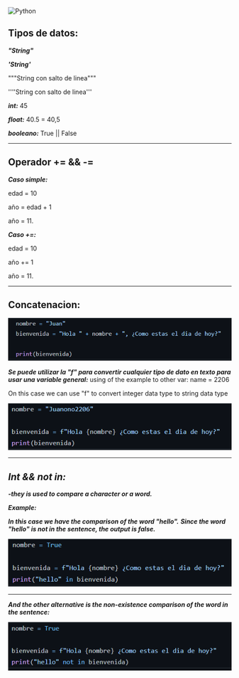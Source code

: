 ![Python](https://encrypted-tbn0.gstatic.com/images?q=tbn:ANd9GcTuvgFYmiGch3e9tzivxe0zoNnhwDlZMl3aSA&usqp=CAU)
## Tipos de datos:
***"String"***

***'String'***

"""String 
        con salto de linea"""

''''String
        con salto de linea'''

***int:*** 45

***float:*** 40.5 = 40,5

***booleano:*** True || False

---
## Operador += && -=

***Caso simple:***

edad = 10

año = edad + 1

año = 11.

***Caso +=:***

edad = 10

año += 1

año = 11.

---

## Concatenacion:

<img src="https://github.com/jegomezV/Python-Study/blob/master/-/images/concat1.png?raw=true">

***Se puede utilizar la "f" para convertir cualquier tipo de dato en texto para usar una variable general:***
using of the example to other var:
name = 2206

On this case we can use "f" to convert integer data type to string data type

<img src="https://github.com/jegomezV/Python-Study/blob/master/-/images/concat2.png?raw=true">

---
## ***Int && not in:***

***-they is used to compare a character or a word.***

***Example:***

***In this case we have the comparison of the word "hello".***
***Since the word "hello" is not in the sentence, the output is false.***

<img src="https://github.com/jegomezV/Python-Study/blob/master/-/images/not%20in.png?raw=true">

---

***And the other alternative is the non-existence comparison of the word in the sentence:*** 

<img src="https://github.com/jegomezV/Python-Study/blob/master/-/images/not%20innn.png?raw=true">